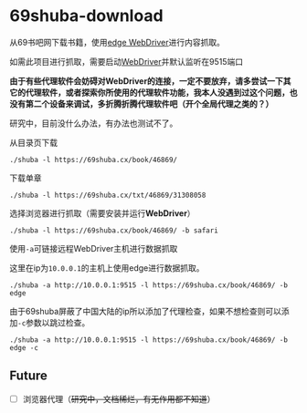 # 69shuba-download

从69书吧网下载书籍，使用[edge WebDriver](https://developer.microsoft.com/en-us/microsoft-edge/tools/webdriver/)进行内容抓取。

如需此项目进行抓取，需要启动[WebDriver](https://developer.microsoft.com/en-us/microsoft-edge/tools/webdriver/)并默认监听在9515端口

**由于有些代理软件会妨碍对WebDriver的连接，一定不要放弃，请多尝试一下其它的代理软件，或者探索你所使用的代理软件功能，我本人没遇到过这个问题，也没有第二个设备来调试，多折腾折腾代理软件吧（开个全局代理之类的？）**

研究中，目前没什么办法，有办法也测试不了。

从目录页下载
```shell
./shuba -l https://69shuba.cx/book/46869/
```


下载单章
```shell
./shuba -l https://69shuba.cx/txt/46869/31308058
```

选择浏览器进行抓取（需要安装并运行**WebDriver**）

```shell
./shuba -l https://69shuba.cx/book/46869/ -b safari
```

使用`-a`可链接远程WebDriver主机进行数据抓取<br/>

这里在ip为`10.0.0.1`的主机上使用edge进行数据抓取。
```shell
./shuba -a http://10.0.0.1:9515 -l https://69shuba.cx/book/46869/ -b edge
```

由于69shuba屏蔽了中国大陆的ip所以添加了代理检查，如果不想检查则可以添加`-c`参数以跳过检查。
```shell
./shuba -a http://10.0.0.1:9515 -l https://69shuba.cx/book/46869/ -b edge -c
```

## Future
- [ ] 浏览器代理（~~研究中，文档稀烂，有无作用都不知道~~）